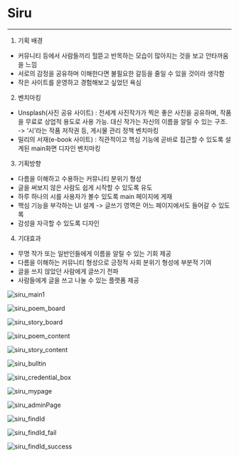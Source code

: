 # Siru

----------------------------------------------------------------------


1. 기획 배경
- 커뮤니티 등에서 사람들끼리 헐뜯고 반목하는 모습이 많아지는 것을 보고 안타까움을 느낌
- 서로의 감정을 공유하며 이해한다면 불필요한 갈등을 줄일 수 있을 것이라 생각함
- 작은 사이트를 운영하고 경험해보고 싶었던 욕심

2. 벤치마킹
- Unsplash(사진 공유 사이트) : 전세계 사진작가가 찍은 좋은 사진을 공유하며, 작품을 무료로 상업적 용도로 사용 가능. 대신 작가는 자신의 이름을 알릴 수 있는 구조. -> ‘시’라는 작품 저작권 등, 게시물 관리 정책 벤치마킹
- 밀리의 서재(e-book 사이트) : 직관적이고 핵심 기능에 곧바로 접근할 수 있도록 설계된 main화면 디자인 벤치마킹

3. 기획방향
- 다름을 이해하고 수용하는 커뮤니티 분위기 형성
- 글을 써보지 않은 사람도 쉽게 시작할 수 있도록 유도
- 하루 하나의 시를 사용자가 볼수 있도록 main 페이지에 게재
- 핵심 기능을 부각하는 UI 설계 -> 글쓰기 영역은 어느 페이지에서도 들어갈 수 있도록
- 감성을 자극할 수 있도록 디자인

4. 기대효과
- 무명 작가 또는 일반인들에게 이름을 알릴 수 있는 기회 제공
- 다름을 이해하는 커뮤니티 형성으로 긍정적 사회 분위기 형성에 부분적 기여
- 글을 쓰지 않았던 사람에게 글쓰기 전파
- 사람들에게 글을 쓰고 나눌 수 있는 플랫폼 제공




![siru_main1](https://user-images.githubusercontent.com/40753595/106438655-3c1b7f00-6423-11eb-8224-b31859e529b2.png)





![siru_poem_board](https://user-images.githubusercontent.com/40753595/106438652-3b82e880-6423-11eb-8435-4206df05a744.png)





![siru_story_board](https://user-images.githubusercontent.com/40753595/106438649-3a51bb80-6423-11eb-9bad-41df51dd690f.png)





![siru_poem_content](https://user-images.githubusercontent.com/40753595/106438646-39b92500-6423-11eb-9866-4ee72ceb8e25.png)





![siru_story_content](https://user-images.githubusercontent.com/40753595/106438643-3887f800-6423-11eb-8203-da47b6e0dc20.png)





![siru_bulltin](https://user-images.githubusercontent.com/40753595/106438639-37ef6180-6423-11eb-8008-bc4267b2c0f4.png)





![siru_credential_box](https://user-images.githubusercontent.com/40753595/106438634-36259e00-6423-11eb-917b-ef5748fa8d16.png)





![siru_mypage](https://user-images.githubusercontent.com/40753595/106438633-34f47100-6423-11eb-88ff-1d6ddede3f48.png)





![siru_adminPage](https://user-images.githubusercontent.com/40753595/106438629-33c34400-6423-11eb-9e41-c6f2e7627c15.png)





![siru_findId](https://user-images.githubusercontent.com/40753595/106438624-32921700-6423-11eb-9e65-c740ecd126ba.png)





![siru_findId_fail](https://user-images.githubusercontent.com/40753595/106438620-31f98080-6423-11eb-8e58-9f94a608e45b.png)





![siru_findId_success](https://user-images.githubusercontent.com/40753595/106438615-30c85380-6423-11eb-8c7b-ea64b47e9902.png)



